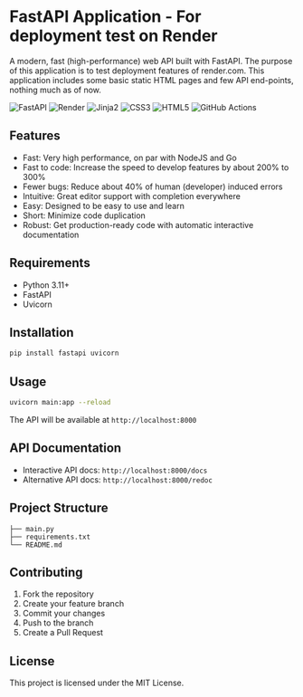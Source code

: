 # FastAPI Application - For deployment test on Render

A modern, fast (high-performance) web API built with FastAPI. The purpose of this application is to test deployment features of render.com. This application includes some basic static HTML pages and few API end-points, nothing much as of now.

![FastAPI](https://img.shields.io/badge/FastAPI-005571?style=for-the-badge&logo=fastapi)
![Render](https://img.shields.io/badge/Render-%46E3B7.svg?style=for-the-badge&logo=render&logoColor=white)
![Jinja2](https://img.shields.io/badge/jinja2-%23B41717.svg?style=for-the-badge&logo=jinja&logoColor=white)
![CSS3](https://img.shields.io/badge/css3-%231572B6.svg?style=for-the-badge&logo=css3&logoColor=white)
![HTML5](https://img.shields.io/badge/html5-%23E34F26.svg?style=for-the-badge&logo=html5&logoColor=white)
![GitHub Actions](https://img.shields.io/badge/github%20actions-%232671E5.svg?style=for-the-badge&logo=githubactions&logoColor=white)

## Features

- Fast: Very high performance, on par with NodeJS and Go
- Fast to code: Increase the speed to develop features by about 200% to 300%
- Fewer bugs: Reduce about 40% of human (developer) induced errors
- Intuitive: Great editor support with completion everywhere
- Easy: Designed to be easy to use and learn
- Short: Minimize code duplication
- Robust: Get production-ready code with automatic interactive documentation

## Requirements

- Python 3.11+
- FastAPI
- Uvicorn

## Installation

```bash
pip install fastapi uvicorn
```

## Usage

```bash
uvicorn main:app --reload
```

The API will be available at `http://localhost:8000`

## API Documentation

- Interactive API docs: `http://localhost:8000/docs`
- Alternative API docs: `http://localhost:8000/redoc`

## Project Structure

```
├── main.py
├── requirements.txt
└── README.md
```

## Contributing

1. Fork the repository
2. Create your feature branch
3. Commit your changes
4. Push to the branch
5. Create a Pull Request

## License

This project is licensed under the MIT License.